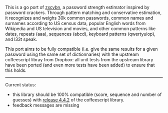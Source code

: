 This is a go port of [zxcvbn](https://github.com/dropbox/zxcvbn), a password strength estimator inspired by password crackers. Through pattern matching and conservative estimation, it recognizes and weighs 30k common passwords, common names and surnames according to US census data, popular English words from Wikipedia and US television and movies, and other common patterns like dates, repeats (aaa), sequences (abcd), keyboard patterns (qwertyuiop), and l33t speak.

This port aims to be fully compatible (i.e. give the same results for a given password using the same set of dictionnaries) with the upstream coffeescript libray from Dropbox: all unit tests from the upstream library have been ported (and even more tests have been added) to ensure that this holds.

------------------------------------------------------------------------

Current status:
- this library should be 100% compatible (score, sequence and number of guesses) with [release 4.4.2](https://github.com/dropbox/zxcvbn/releases/tag/v4.4.2) of the coffeescript library.
- feedback messages are missing